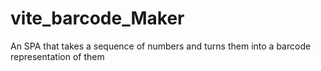 # vite_barcode_Maker
An SPA that takes a sequence of numbers and turns them into a barcode representation of them
